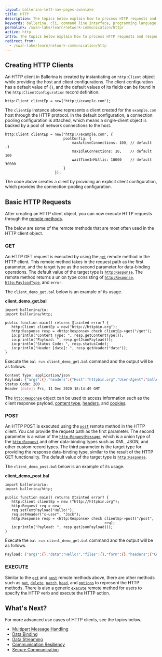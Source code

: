 ```yaml
---
layout: ballerina-left-nav-pages-swanlake
title: HTTP
description: The topics below explain how to process HTTP requests and responses using Ballerina. It provides in-depth details on how HTTP clients are created and how their functionality can be used effectively. 
keywords: ballerina, cli, command line interface, programming language
permalink: /swan-lake/learn/network-communication/http/
active: http
intro: The topics below explain how to process HTTP requests and responses using Ballerina. It provides in-depth details on how HTTP clients are created and how their functionality can be used effectively.  
redirect_from:
  - /swan-lake/learn/network-communication/http
---
```


## Creating HTTP Clients

An HTTP client in Ballerina is created by instantiating an `http:Client` object while providing the host and client configurations. The client configuration has a default value of `{}`, and the default values of its fields can be found in the `http:ClientConfiguration` record definition.

```ballerina
http:Client clientEp = new("http://example.com");
```

The `clientEp` instance above represents a client created for the `example.com` host through the HTTP protocol. In the default configuration, a connection pooling configuration is attached, which means a single-client object is backed by a pool of network connections to the host.

```ballerina
http:Client clientEp = new("http://example.com", {
                           poolConfig: {
                               maxActiveConnections: 100, // default -1
                               maxIdleConnections: 10,    // default 100
                               waitTimeInMillis: 10000    // default 30000
                           }
                       });
```

The code above creates a client by providing an explicit client configuration, which provides the connection-pooling configuration.

## Basic HTTP Requests

After creating an HTTP client object, you can now execute HTTP requests through the [remote methods](/swan-lake/learn/api-docs/ballerina/#/ballerina/http/1.0.6/http/clients/Client). 

The below are some of the remote methods that are most often used in the HTTP client object. 

### GET

An HTTP GET request is executed by using the [`get`](/swan-lake/learn/api-docs/ballerina/#/ballerina/http/1.0.6/http/clients/Client#get) remote method in the HTTP client. This remote method takes in the request path as the first parameter, and the target type as the second parameter for data-binding operations. The default value of the target type is [`http:Response`](/swan-lake/learn/api-docs/ballerina/#/ballerina/http/1.0.6/http/classes/Response). The remote method returns a union type consisting of [`http:Response`](/swan-lake/learn/api-docs/ballerina/#/ballerina/http/1.0.6/http/classes/Response), [`http:PayloadType`](/swan-lake/learn/api-docs/ballerina/#/ballerina/http/1.0.6/http/types#PayloadType), and `error`. 

The `client_demo_get.bal` below is an example of its usage.

**client_demo_get.bal**
```ballerina
import ballerina/io;
import ballerina/http;
 
public function main() returns @tainted error? {
   http:Client clientEp = new("http://httpbin.org");
   http:Response resp = <http:Response> check clientEp->get("/get");
   io:println("Content Type: ", resp.getContentType());
   io:println("Payload: ", resp.getJsonPayload());
   io:println("Status Code: ", resp.statusCode);
   io:println("Header [date]: ", resp.getHeader("date"));
}
```

Execute the `bal run client_demo_get.bal` command and the output will be as follows.

```bash
Content Type: application/json
Payload: {"args":{},"headers":{"Host":"httpbin.org","User-Agent":"ballerina","X-Amzn-Trace-Id":"Root=1-5fd3b719-0d5a1625098ad73b53c0c094"},"origin":"45.30.94.9","url":"http://httpbin.org/get"}
Status Code: 200
Header [date]: Fri, 11 Dec 2020 18:14:49 GMT
```

The [`http:Response`](/swan-lake/learn/api-docs/ballerina/#/ballerina/http/1.0.6/http/classes/Response) object can be used to access information such as the client response payload, [content type](/swan-lake/learn/api-docs/ballerina/#/ballerina/http/1.0.6/http/classes/Response#getContentType), [headers](/swan-lake/learn/api-docs/ballerina/#/ballerina/http/1.0.6/http/classes/Response#getHeader), and [cookies](/swan-lake/learn/api-docs/ballerina/#/ballerina/http/1.0.6/http/classes/Response#getCookies).

### POST

An HTTP POST is executed using the [`post`](/swan-lake/learn/api-docs/ballerina/#/ballerina/http/1.0.6/http/clients/Client#post) remote method in the HTTP client. You can provide the request path as the first parameter. The second parameter is a value of the [`http:RequestMessage`](/swan-lake/learn/api-docs/ballerina/#/ballerina/http/1.0.6/http/types#RequestMessage), which is a union type of the [`http:Request`](/swan-lake/learn/api-docs/ballerina/#/ballerina/http/1.0.6/http/classes/Request) and other data-binding types such as XML, JSON, and other custom record types. The third parameter is the target type for providing the response data-binding type, similar to the result of the HTTP GET functionality. The default value of the target type is [`http:Response`](/swan-lake/learn/api-docs/ballerina/#/ballerina/http/1.0.6/http/classes/Response). 

The `client_demo_post.bal` below is an example of its usage.

**client_demo_post.bal**
```ballerina
import ballerina/io;
import ballerina/http;
 
public function main() returns @tainted error? {
   http:Client clientEp = new ("http://httpbin.org");
   http:Request req = new;
   req.setTextPayload("Hello!");
   req.setHeader("x-user", "Jack");
   http:Response resp = <http:Response> check clientEp->post("/post",
                                              req);
   io:println("Payload: ", resp.getJsonPayload());
}
```

Execute the `bal run client_demo_get.bal` command and the output will be as follows.

```bash
Payload: {"args":{},"data":"Hello!","files":{},"form":{},"headers":{"Content-Length":"6","Content-Type":"text/plain","Host":"httpbin.org","User-Agent":"ballerina","X-Amzn-Trace-Id":"Root=1-5fd3b957-4110242263315d0a3fa66dcc","X-User":"Jack"},"json":null,"origin":"45.30.94.9","url":"http://httpbin.org/post"}
```

### EXECUTE

Similar to the [`get`](/swan-lake/learn/api-docs/ballerina/#/ballerina/http/1.0.6/http/clients/Client#get) and [`post`](/swan-lake/learn/api-docs/ballerina/#/ballerina/http/1.0.6/http/clients/Client#post) remote methods above, there are other methods such as [`put`](/swan-lake/learn/api-docs/ballerina/#/ballerina/http/1.0.6/http/clients/Client#put), [`delete`](/swan-lake/learn/api-docs/ballerina/#/ballerina/http/1.0.6/http/clients/Client#delete), [`patch`](/swan-lake/learn/api-docs/ballerina/#/ballerina/http/1.0.6/http/clients/Client#patch), [`head`](/swan-lake/learn/api-docs/ballerina/#/ballerina/http/1.0.6/http/clients/Client#head), and [`options`](/swan-lake/learn/api-docs/ballerina/#/ballerina/http/1.0.6/http/clients/Client#options) to represent the HTTP methods. There is also a generic [`execute`](/swan-lake/learn/api-docs/ballerina/#/ballerina/http/1.0.6/http/clients/Client#execute) remote method for users to specify the HTTP verb and execute the HTTP action. 

## What's Next?

For more advanced use cases of HTTP clients, see the topics below.

- [Multipart Message Handling](/swan-lake/learn/network-communication/http/multipart-message-handling)
- [Data Binding](/swan-lake/learn/network-communication/http/data-binding)
- [Data Streaming](/swan-lake/learn/network-communication/http/data-streaming)
- [Communication Resiliency](/swan-lake/learn/network-communication/http/communication-resiliency)
- [Secure Communication](/swan-lake/learn/network-communication/http/secure-communication)